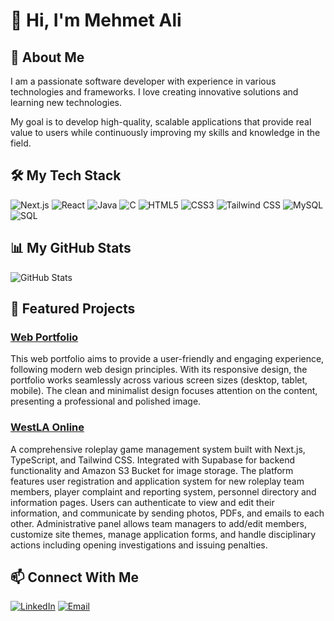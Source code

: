 # 👋 Hi, I'm Mehmet Ali

## 🚀 About Me
I am a passionate software developer with experience in various technologies and frameworks. I love creating innovative solutions and learning new technologies.

My goal is to develop high-quality, scalable applications that provide real value to users while continuously improving my skills and knowledge in the field.

## 🛠️ My Tech Stack
![Next.js](https://img.shields.io/badge/-Next.js-000000?style=flat-square&logo=next.js&logoColor=white)
![React](https://img.shields.io/badge/-React-61DAFB?style=flat-square&logo=react&logoColor=black)
![Java](https://img.shields.io/badge/-Java-007396?style=flat-square&logo=java&logoColor=white)
![C](https://img.shields.io/badge/-C-A8B9CC?style=flat-square&logo=c&logoColor=black)
![HTML5](https://img.shields.io/badge/-HTML5-E34F26?style=flat-square&logo=html5&logoColor=white)
![CSS3](https://img.shields.io/badge/-CSS3-1572B6?style=flat-square&logo=css3&logoColor=white)
![Tailwind CSS](https://img.shields.io/badge/-Tailwind%20CSS-38B2AC?style=flat-square&logo=tailwind-css&logoColor=white)
![MySQL](https://img.shields.io/badge/-MySQL-4479A1?style=flat-square&logo=mysql&logoColor=white)
![SQL](https://img.shields.io/badge/-SQL-4479A1?style=flat-square&logo=postgresql&logoColor=white)

## 📊 My GitHub Stats
![GitHub Stats](https://github-readme-stats.vercel.app/api?username=mehmetali-ozturk&show_icons=true&theme=radical)

## 🌟 Featured Projects
### [Web Portfolio](https://github.com/mehmetali-ozturk/web-portfolio)
This web portfolio aims to provide a user-friendly and engaging experience, following modern web design principles. With its responsive design, the portfolio works seamlessly across various screen sizes (desktop, tablet, mobile). The clean and minimalist design focuses attention on the content, presenting a professional and polished image.

### [WestLA Online](https://westla.online/)
A comprehensive roleplay game management system built with Next.js, TypeScript, and Tailwind CSS. Integrated with Supabase for backend functionality and Amazon S3 Bucket for image storage. The platform features user registration and application system for new roleplay team members, player complaint and reporting system, personnel directory and information pages. Users can authenticate to view and edit their information, and communicate by sending photos, PDFs, and emails to each other. Administrative panel allows team managers to add/edit members, customize site themes, manage application forms, and handle disciplinary actions including opening investigations and issuing penalties.

## 📫 Connect With Me
[![LinkedIn](https://img.shields.io/badge/-LinkedIn-0077B5?style=flat-square&logo=linkedin&logoColor=white)](https://www.linkedin.com/in/mehmet-ali-ozturk-/)
[![Email](https://img.shields.io/badge/-Email-D14836?style=flat-square&logo=gmail&logoColor=white)](mailto:mehmetali.ozturk@hotmail.com)
